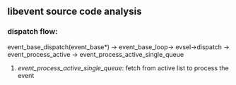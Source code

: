 
## libevent source code analysis
### dispatch flow:
event_base_dispatch(event_base*) -> event_base_loop-> evsel->dispatch -> event_process_active -> event_process_active_single_queue  
1. *event_process_active_single_queue*: fetch from active list to process the event  
